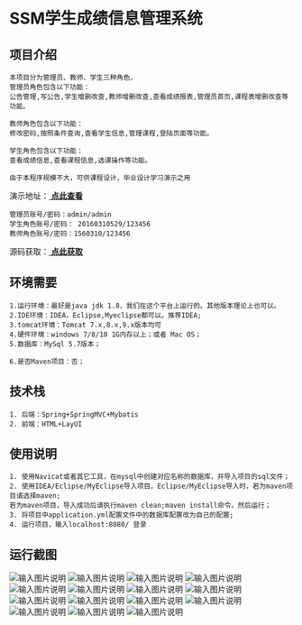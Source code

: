 # SSM学生成绩信息管理系统

## 项目介绍
````
本项目分为管理员、教师、学生三种角色，
管理员角色包含以下功能：
公告管理,写公告,学生增删改查,教师增删改查,查看成绩报表,管理员首页,课程表增删改查等功能。

教师角色包含以下功能：
修改密码,按照条件查询,查看学生信息,管理课程,登陆页面等功能。

学生角色包含以下功能：
查看成绩信息,查看课程信息,选课操作等功能。

由于本程序规模不大，可供课程设计，毕业设计学习演示之用
````
演示地址：[ **点此查看** ](http://www.csbishe.cn:15000/ssm_stumanager/)
````
管理员账号/密码：admin/admin
学生角色账号/密码： 20160310529/123456
教师角色账号/密码：1560310/123456
````
源码获取：[ **点此获取** ](http://www.shuyue.fun/index.php?type=productinfo&id=248)

## 环境需要
````
1.运行环境：最好是java jdk 1.8，我们在这个平台上运行的。其他版本理论上也可以。
2.IDE环境：IDEA，Eclipse,Myeclipse都可以。推荐IDEA;
3.tomcat环境：Tomcat 7.x,8.x,9.x版本均可
4.硬件环境：windows 7/8/10 1G内存以上；或者 Mac OS；
5.数据库：MySql 5.7版本；

6.是否Maven项目：否；
````

## 技术栈
````
1. 后端：Spring+SpringMVC+Mybatis
2. 前端：HTML+LayUI
````

## 使用说明
````
1. 使用Navicat或者其它工具，在mysql中创建对应名称的数据库，并导入项目的sql文件；
2. 使用IDEA/Eclipse/MyEclipse导入项目，Eclipse/MyEclipse导入时，若为maven项目请选择maven;
若为maven项目，导入成功后请执行maven clean;maven install命令，然后运行；
3. 将项目中application.yml配置文件中的数据库配置改为自己的配置;
4. 运行项目，输入localhost:8080/ 登录
````

## 运行截图
![输入图片说明](https://images.gitee.com/uploads/images/2021/0818/235436_a04d3b40_9600135.jpeg "登陆页面.jpeg")
![输入图片说明](https://images.gitee.com/uploads/images/2021/0818/235450_6bb16104_9600135.jpeg "按照条件查询.jpeg")
![输入图片说明](https://images.gitee.com/uploads/images/2021/0818/235459_9e89b394_9600135.jpeg "查看成绩报表.jpeg")
![输入图片说明](https://images.gitee.com/uploads/images/2021/0818/235508_c1c964ae_9600135.jpeg "查看成绩信息.jpeg")
![输入图片说明](https://images.gitee.com/uploads/images/2021/0818/235518_3bca2a04_9600135.jpeg "查看课程信息.jpeg")
![输入图片说明](https://images.gitee.com/uploads/images/2021/0818/235531_72e4f5bb_9600135.jpeg "查看学生信息.jpeg")
![输入图片说明](https://images.gitee.com/uploads/images/2021/0818/235541_5cd75ed3_9600135.jpeg "公告管理.jpeg")
![输入图片说明](https://images.gitee.com/uploads/images/2021/0818/235552_676786be_9600135.jpeg "管理课程.jpeg")
![输入图片说明](https://images.gitee.com/uploads/images/2021/0818/235604_619f25f0_9600135.jpeg "管理员首页.jpeg")
![输入图片说明](https://images.gitee.com/uploads/images/2021/0818/235613_878ffefa_9600135.jpeg "教师增删改查.jpeg")
![输入图片说明](https://images.gitee.com/uploads/images/2021/0818/235623_e48da70a_9600135.jpeg "课程表增删改查.jpeg")
![输入图片说明](https://images.gitee.com/uploads/images/2021/0818/235633_79fb2d2e_9600135.jpeg "写公告.jpeg")
![输入图片说明](https://images.gitee.com/uploads/images/2021/0818/235646_c1cba60a_9600135.jpeg "修改密码.jpeg")
![输入图片说明](https://images.gitee.com/uploads/images/2021/0818/235654_d9fe07b4_9600135.jpeg "选课操作.jpeg")
![输入图片说明](https://images.gitee.com/uploads/images/2021/0818/235702_0d8efe1a_9600135.jpeg "学生增删改查.jpeg")
